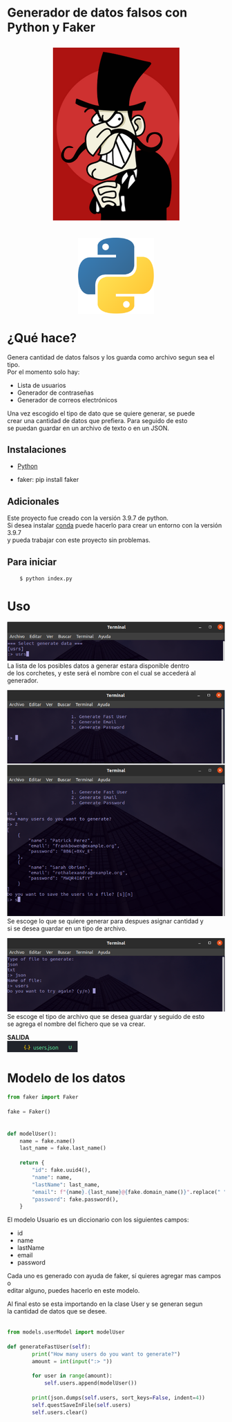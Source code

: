 # Generador de datos falsos con Python y Faker  

<div style="display: flex; justify-content: space-around; align-items: center; flex-wrap:wrap; gap: 40px; margin: 30px 0;">
    <img src="./img/faker.png" alt="faker">
    <img src="./img/python-5.svg" width="35%" alt="python-logo">
</div>

# ¿Qué hace?  
Genera cantidad de datos falsos y los guarda como archivo segun sea el tipo.  
Por el momento solo hay:  
- Lista de usuarios  
- Generador de contraseñas  
- Generador de correos electrónicos  

Una vez escogido el tipo de dato que se quiere generar, se puede  
crear una cantidad de datos que prefiera. Para seguido de esto  
se puedan guardar en un archivo de texto o en un JSON.  

## Instalaciones
- [Python]('https://www.python.org/downloads/')  

- faker: pip install faker  

## Adicionales  
Este proyecto fue creado con la versión 3.9.7 de python.  
Si desea instalar [conda](https://docs.conda.io/projects/conda/en/latest/user-guide/install/index.html) puede hacerlo para crear un entorno con la versión 3.9.7  
y pueda trabajar con este proyecto sin problemas.

## Para iniciar

```bash
    $ python index.py
```

# Uso  
![INICIO](./img/consola/init.png)  
La lista de los posibles datos a generar estara disponible dentro  
de los corchetes, y este será el nombre con el cual se accederá al  
generador.  


![MENU USUARIO](./img/consola/menuGenerateUser.png)  
![OPCIONES USUARIO](./img/consola/optionsUserMenu.png)  
Se escoge lo que se quiere generar para despues asignar cantidad y   
si se desea guardar en un tipo de archivo.  

![TIPO DE ARCHIVO](./img/consola/selectFileType.png)  
Se escoge el tipo de archivo que se desea guardar y seguido de esto  
se agrega el nombre del fichero que se va crear.  

**SALIDA**  
![OPCIONES USUARIO](./img/consola/salida.png)  

# Modelo de los datos  
```python  
from faker import Faker

fake = Faker()


def modelUser():
    name = fake.name()
    last_name = fake.last_name()

    return {
        "id": fake.uuid4(),
        "name": name,
        "lastName": last_name,
        "email": f"{name}.{last_name}@{fake.domain_name()}".replace(" ", ""),
        "password": fake.password(),
    }
```  
El modelo Usuario es un diccionario con los siguientes campos:
- id
- name
- lastName
- email
- password  

Cada uno es generado con ayuda de faker, sí quieres agregar mas campos o  
editar alguno, puedes hacerlo en este modelo.  

Al final esto se esta importando en la clase User y se generan segun  
la cantidad de datos que se desee.

```python

from models.userModel import modelUser

def generateFastUser(self):
        print("How many users do you want to generate?")
        amount = int(input(":> "))

        for user in range(amount):
            self.users.append(modelUser())

        print(json.dumps(self.users, sort_keys=False, indent=4))
        self.questSaveInFile(self.users)
        self.users.clear()


```